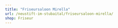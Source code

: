 ```yaml
---
title: "Friseursaloon Mirella"
url: /neustift-im-stubaital/friseursaloon-mirella/
shop: Friseur
---
```

